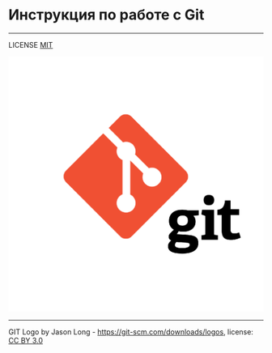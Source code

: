 # Инструкция по работе с Git


---

LICENSE [MIT](./license.md)


![git-logo](./git-logo.png)


---

GIT Logo by Jason Long - https://git-scm.com/downloads/logos, license: [CC BY 3.0](https://creativecommons.org/licenses/by/3.0/)



